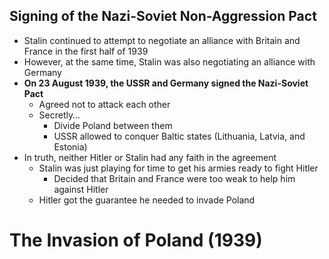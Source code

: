 ## Signing of the Nazi-Soviet Non-Aggression Pact

- Stalin continued to attempt to negotiate an alliance with Britain and France in the first half of 1939
- However, at the same time, Stalin was also negotiating an alliance with Germany
- **On 23 August 1939, the USSR and Germany signed the Nazi-Soviet Pact**
    - Agreed not to attack each other
    - Secretly…
        - Divide Poland between them
        - USSR allowed to conquer Baltic states (Lithuania, Latvia, and Estonia)
- In truth, neither Hitler or Stalin had any faith in the agreement
    - Stalin was just playing for time to get his armies ready to fight Hitler
        - Decided that Britain and France were too weak to help him against Hitler
    - Hitler got the guarantee he needed to invade Poland

# The Invasion of Poland (1939)

